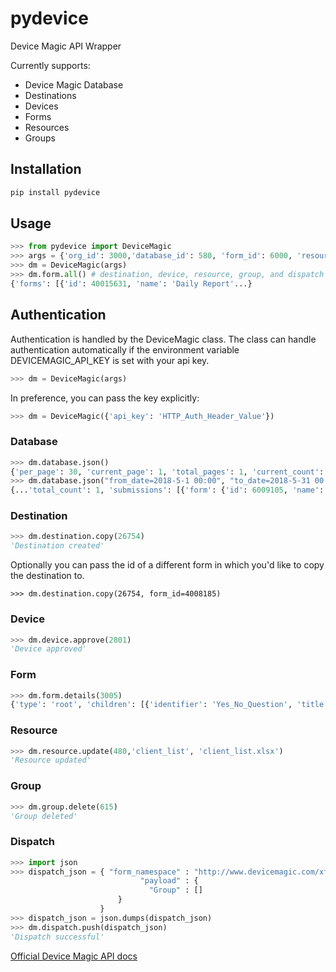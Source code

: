 # pydevice
Device Magic API Wrapper

Currently supports:

* Device Magic Database 
* Destinations
* Devices
* Forms
* Resources
* Groups

## Installation
```python
pip install pydevice
```

## Usage
```python
>>> from pydevice import DeviceMagic
>>> args = {'org_id': 3000,'database_id': 580, 'form_id': 6000, 'resource_id': 103, 'file_path': 'path/to/file', 'device_identifier': 'Android_d5c2a885'}
>>> dm = DeviceMagic(args)
>>> dm.form.all() # destination, device, resource, group, and dispatch also have this method
{'forms': [{'id': 40015631, 'name': 'Daily Report'...}
```

## Authentication
Authentication is handled by the DeviceMagic class. The class can handle authentication automatically if the environment variable DEVICEMAGIC_API_KEY is set with your api key.
```python
>>> dm = DeviceMagic(args)
```
In preference, you can pass the key explicitly:
```python
>>> dm = DeviceMagic({'api_key': 'HTTP_Auth_Header_Value'})
```
### Database
```python
>>> dm.database.json()
{'per_page': 30, 'current_page': 1, 'total_pages': 1, 'current_count': 13, 'total_count': 13, 'submissions': [{'form'...
>>> dm.database.json("from_date=2018-5-1 00:00", "to_date=2018-5-31 00:00")
{...'total_count': 1, 'submissions': [{'form': {'id': 6009105, 'name': 'Sales Report'...}
```

### Destination
```python
>>> dm.destination.copy(26754)
'Destination created'
```
Optionally you can pass the id of a different form in which you'd like to copy the destination to.
```
>>> dm.destination.copy(26754, form_id=4008185)
```

### Device
```python
>>> dm.device.approve(2801)
'Device approved'
```
### Form
```python
>>> dm.form.details(3005)
{'type': 'root', 'children': [{'identifier': 'Yes_No_Question', 'title': 'Yes/No Question', 'autoIdentifier': True, 'type': 'boolean'}, {'identifier': 'Date_Question', 'title': 'Date Question', 'autoIdentifier': True, 'type': 'date'}...}
```

### Resource
```python
>>> dm.resource.update(480,'client_list', 'client_list.xlsx')
'Resource updated'
```

### Group
```python
>>> dm.group.delete(615)
'Group deleted'
```

### Dispatch
```python
>>> import json
>>> dispatch_json = { "form_namespace" : "http://www.devicemagic.com/xforms/4c0a6400-ef90-8283-8586-22000a1ddaf9", 
                             "payload" : {
                               "Group" : []
                        }
                    }
>>> dispatch_json = json.dumps(dispatch_json)
>>> dm.dispatch.push(dispatch_json)
'Dispatch successful'
```

[Official Device Magic API docs](https://docs.devicemagic.com/create-custom-integrations-with-our-restapi)